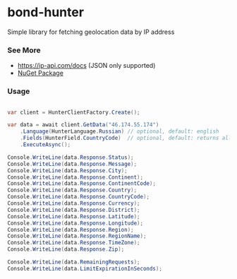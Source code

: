 # bond-hunter
Simple library for fetching geolocation data by IP address

### See More

* https://ip-api.com/docs (JSON only supported)
* [NuGet Package](https://www.nuget.org/packages/BondHunter/)

### Usage

```csharp

var client = HunterClientFactory.Create();

var data = await client.GetData("46.174.55.174")
    .Language(HunterLanguage.Russian) // optional, default: english
    .Fields(HunterField.CountryCode)  // optional, default: returns all
    .ExecuteAsync();

Console.WriteLine(data.Response.Status);
Console.WriteLine(data.Response.Message);
Console.WriteLine(data.Response.City);
Console.WriteLine(data.Response.Continent);
Console.WriteLine(data.Response.ContinentCode);
Console.WriteLine(data.Response.Country);
Console.WriteLine(data.Response.CountryCode);
Console.WriteLine(data.Response.Currency);
Console.WriteLine(data.Response.District);
Console.WriteLine(data.Response.Latitude);
Console.WriteLine(data.Response.Longitude);
Console.WriteLine(data.Response.Region);
Console.WriteLine(data.Response.RegionName);
Console.WriteLine(data.Response.TimeZone);
Console.WriteLine(data.Response.Zip);

Console.WriteLine(data.RemainingRequests);
Console.WriteLine(data.LimitExpirationInSeconds);

```
